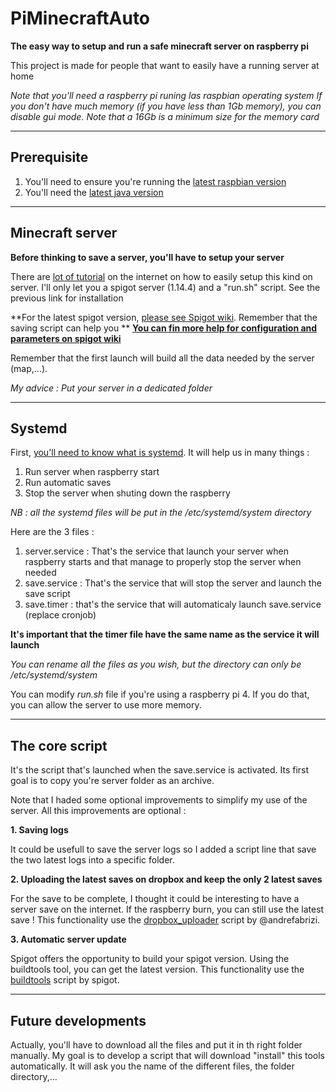 # PiMinecraftAuto

**The easy way to setup and run a safe minecraft server on raspberry pi**

This project is made for people that want to easily have a running server at home

*Note that you'll need a raspberry pi runing las raspbian operating system*
*If you don't have much memory (if you have less than 1Gb memory), you can disable gui mode.*
*Note that a 16Gb is a minimum size for the memory card*

---

## Prerequisite

1. You'll need to ensure you're running the [latest raspbian version](https://www.raspberrypi.org/documentation/raspbian/updating.md)
2. You'll need the [latest java version](https://tecadmin.net/install-oracle-java-11-on-debian-9-stretch/)

---

## Minecraft server

**Before thinking to save a server, you'll have to setup your server**

There are [lot of tutorial](https://www.makeuseof.com/tag/setup-minecraft-server-raspberry-pi/) on the internet on how to easily setup this kind on server.
I'll only let you a spigot server (1.14.4) and a "run.sh" script. See the previous link for installation

**For the latest spigot version, [please see Spigot wiki](https://www.spigotmc.org/wiki/buildtools/#latest). Remember that the saving script can help you **
**[You can fin more help for configuration and parameters on spigot wiki](https://www.spigotmc.org/wiki/spigot/)**

Remember that the first launch will build all the data needed by the server (map,...).

*My advice : Put your server in a dedicated folder*

---

## Systemd

First, [you'll need to know what is systemd](https://wiki.debian.org/systemd).
It will help us in many things :

1. Run server when raspberry start
2. Run automatic saves
3. Stop the server when shuting down the raspberry

*NB : all the systemd files will be put in the /etc/systemd/system directory*

Here are the 3 files :

1. server.service : That's the service that launch your server when raspberry starts and that manage to properly stop the server when needed
2. save.service : That's the service that will stop the server and launch the save script
3. save.timer : that's the service that will automaticaly launch save.service (replace cronjob)

**It's important that the timer file have the same name as the service it will launch**

*You can rename all the files as you wish, but the directory can only be /etc/systemd/system*

You can modify *run.sh* file if you're using a raspberry pi 4. If you do that, you can allow the server to use more memory.

---

## The core script

It's the script that's launched when the save.service is activated.
Its first goal is to copy you're server folder as an archive.

Note that I haded some optional improvements to simplify my use of the server. All this improvements are optional :

**1. Saving logs**

It could be usefull to save the server logs so I added a script line that save the two latest logs into a specific folder.

**2. Uploading the latest saves on dropbox and keep the only 2 latest saves**

For the save to be complete, I thought it could be interesting to have a server save on the internet. If the raspberry burn, you can still use the latest save !
This functionality use the [dropbox_uploader](https://github.com/andreafabrizi/Dropbox-Uploader) script by @andrefabrizi.

**3. Automatic server update**

Spigot offers the opportunity to build your spigot version. Using the buildtools tool, you can get the latest version.
This functionality use the [buildtools](https://hub.spigotmc.org/jenkins/job/BuildTools/) script by spigot.

---

## Future developments

Actually, you'll have to download all the files and put it in th right folder manually. My goal is to develop a script that will download "install" this tools automatically. It will ask you the name of the different files, the folder directory,...
